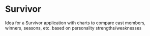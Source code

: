 # Survivor

Idea for a Survivor application with charts to compare cast members, winners, seasons, etc. based on personality strengths/weaknesses
